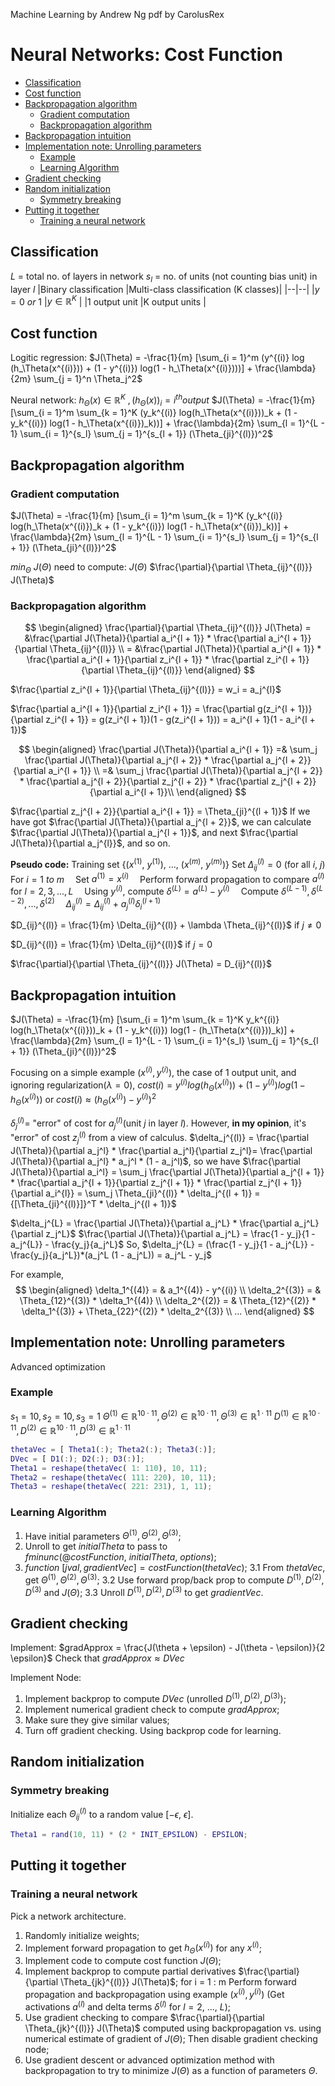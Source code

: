 Machine Learning by Andrew Ng
pdf by CarolusRex

# Neural Networks: Cost Function

<!-- code_chunk_output -->

- [Classification](#classification)
- [Cost function](#cost-function)
- [Backpropagation algorithm](#backpropagation-algorithm)
  - [Gradient computation](#gradient-computation)
  - [Backpropagation algorithm](#backpropagation-algorithm-1)
- [Backpropagation intuition](#backpropagation-intuition)
- [Implementation note: Unrolling parameters](#implementation-note-unrolling-parameters)
  - [Example](#example)
  - [Learning Algorithm](#learning-algorithm)
- [Gradient checking](#gradient-checking)
- [Random initialization](#random-initialization)
  - [Symmetry breaking](#symmetry-breaking)
- [Putting it together](#putting-it-together)
  - [Training a neural network](#training-a-neural-network)

<!-- /code_chunk_output -->

## Classification
$L$ = total no. of layers in network
$s_l$ = no. of units (not counting bias unit) in layer $l$
|Binary classification	|Multi-class classification	(K classes)|
|--|--|
|$y = 0\ or\ 1$	|$y \in \mathbb{R}^K$	|
|1 output unit	|K output units	|

## Cost function
Logitic regression:
$J(\Theta) = -\frac{1}{m} [\sum_{i = 1}^m (y^{(i)} log (h_\Theta(x^{(i)})) + (1 - y^{(i)}) log(1 - h_\Theta(x^{(i)})))] + \frac{\lambda}{2m} \sum_{j = 1}^n \Theta_j^2$

Neural network:
$h_\Theta(x) \in \mathbb{R}^K\ ,(h_\Theta(x))_i = i^{th} output$
$J(\Theta) = -\frac{1}{m} [\sum_{i = 1}^m \sum_{k = 1}^K (y_k^{(i)} log(h_\Theta(x^{(i)}))_k + (1 - y_k^{(i)}) log(1 - h_\Theta(x^{(i)})_k))] + \frac{\lambda}{2m} \sum_{l = 1}^{L - 1} \sum_{i = 1}^{s_l} \sum_{j = 1}^{s_{l + 1}} (\Theta_{ji}^{(l)})^2$

## Backpropagation algorithm
### Gradient computation
$J(\Theta) = -\frac{1}{m} [\sum_{i = 1}^m \sum_{k = 1}^K (y_k^{(i)} log(h_\Theta(x^{(i)})_k + (1 - y_k^{(i)}) log(1 - h_\Theta(x^{(i)})_k))] + \frac{\lambda}{2m} \sum_{l = 1}^{L - 1} \sum_{i = 1}^{s_l} \sum_{j = 1}^{s_{l + 1}} (\Theta_{ji}^{(l)})^2$

$min_{\Theta}\ J(\Theta)$
need to compute:
$J(\Theta)$
$\frac{\partial}{\partial \Theta_{ij}^{(l)}} J(\Theta)$

### Backpropagation algorithm
$$
\begin{aligned}
\frac{\partial}{\partial \Theta_{ij}^{(l)}} J(\Theta) = &\frac{\partial J(\Theta)}{\partial a_i^{l + 1}} * \frac{\partial a_i^{l + 1}}{\partial \Theta_{ij}^{(l)}} \\
= &\frac{\partial J(\Theta)}{\partial a_i^{l + 1}} * \frac{\partial a_i^{l + 1}}{\partial z_i^{l + 1}} * \frac{\partial z_i^{l + 1}}{\partial \Theta_{ij}^{(l)}}
\end{aligned}
$$

$\frac{\partial z_i^{l + 1}}{\partial \Theta_{ij}^{(l)}} = w_i = a_j^{l}$

$\frac{\partial a_i^{l + 1}}{\partial z_i^{l + 1}} = \frac{\partial g(z_i^{l + 1})}{\partial z_i^{l + 1}} = g(z_i^{l + 1})(1 - g(z_i^{l + 1})) = a_i^{l + 1}(1 - a_i^{l + 1})$

$$
\begin{aligned}
\frac{\partial J(\Theta)}{\partial a_i^{l + 1}} =& \sum_j \frac{\partial J(\Theta)}{\partial a_j^{l + 2}} * \frac{\partial a_j^{l + 2}}{\partial a_i^{l + 1}} \\
=& \sum_j \frac{\partial J(\Theta)}{\partial a_j^{l + 2}} * \frac{\partial a_j^{l + 2}}{\partial z_j^{l + 2}} * \frac{\partial z_j^{l + 2}}{\partial a_i^{l + 1}}\\
\end{aligned}
$$

$\frac{\partial z_j^{l + 2}}{\partial a_i^{l + 1}} = \Theta_{ji}^{(l + 1)}$
If we have got $\frac{\partial J(\Theta)}{\partial a_j^{l + 2}}$, we can calculate $\frac{\partial J(\Theta)}{\partial a_j^{l + 1}}$, and next $\frac{\partial J(\Theta)}{\partial a_j^{l}}$, and so on.

**Pseudo code:**
Training set $\{(x^{(1)},\ y^{(1)}),\ ...,\ (x^{(m)},\ y^{(m)})\}$
Set $\Delta_{ij}^{(l)} = 0$ (for all $i,\ j$)
For $i = 1\ to\ m$
&emsp;Set $a^{(1)} = x^{(i)}$
&emsp;Perform forward propagation to compare $a^{(l)}$ for $l = 2, 3, ..., L$
&emsp;Using $y^{(i)}$, compute $\delta^{(L)} = a^{(L)} - y^{(i)}$
&emsp;Compute $\delta^{(L - 1)}, \delta^{(L - 2)}, ..., \delta^{(2)}$
&emsp;$\Delta_{ij}^{(l)} = \Delta_{ij}^{(l)} + a_j^{(l)} \delta_i^{(l + 1)}$

$D_{ij}^{(l)} = \frac{1}{m} \Delta_{ij}^{(l)} + \lambda \Theta_{ij}^{(l)}$ if $j \neq 0$

$D_{ij}^{(l)} = \frac{1}{m} \Delta_{ij}^{(l)}$ if $j = 0$

$\frac{\partial}{\partial \Theta_{ij}^{(l)}} J(\Theta) = D_{ij}^{(l)}$

<!--
$\frac{\partial J(\Theta)}{\partial a_i^{l + 1}} = \sum \frac{\partial J(\Theta)}{\partial a_i^{l + 2}} * \frac{\partial a_i^{l + 2}}{\partial a_i^{l + 1}}$

$\frac{\partial}{\partial \Theta_{ij}^{(l)}} J(\Theta)$
-->

## Backpropagation intuition
$J(\Theta) = -\frac{1}{m} [\sum_{i = 1}^m \sum_{k = 1}^K y_k^{(i)} log(h_\Theta(x^{(i)}))_k + (1 - y_k^{(i)}) log(1 - (h_\Theta(x^{(i)}))_k)] + \frac{\lambda}{2m} \sum_{l = 1}^{L - 1} \sum_{i = 1}^{s_l} \sum_{j = 1}^{s_{l + 1}} (\Theta_{ji}^{(l)})^2$

Focusing on a simple example $(x^{(i)}, y^{(i)})$, the case of 1 output unit, and ignoring regularization$(\lambda = 0)$,
$cost(i) = y^{(i)}log(h_\Theta(x^{(i)})) + (1 - y^{(i)})log(1 - h_\Theta(x^{(i)}))$
or $cost(i) \approx (h_\Theta(x^{(i)}) - y^{(i)})^2$

$\delta_j^{(l)} =$ "error" of cost for $a_j^{(l)}$(unit $j$ in layer $l$). However, **in my opinion**, it's "error" of cost $z_j^{(l)}$ from a view of calculus. 
$\delta_j^{(l)} = \frac{\partial J(\Theta)}{\partial a_j^l} * \frac{\partial a_j^l}{\partial z_j^l}= \frac{\partial J(\Theta)}{\partial a_j^l} * a_j^l * (1 - a_j^l)$, so we have $\frac{\partial J(\Theta)}{\partial a_i^l} = \sum_j \frac{\partial J(\Theta)}{\partial a_j^{l + 1}} * \frac{\partial a_j^{l + 1}}{\partial z_j^{l + 1}} * \frac{\partial z_j^{l + 1}}{\partial a_i^{l}} = \sum_j \Theta_{ji}^{(l)} * \delta_j^{(l + 1)} = {[\Theta_{ji}^{(l)}]}^T * \delta_j^{(l + 1)}$

$\delta_j^{L} = \frac{\partial J(\Theta)}{\partial a_j^L} * \frac{\partial a_j^L}{\partial z_j^L}$
$\frac{\partial J(\Theta)}{\partial a_j^L} = \frac{1 - y_j}{1 - a_j^{L}} - \frac{y_j}{a_j^L}$
So, $\delta_j^{L} = (\frac{1 - y_j}{1 - a_j^{L}} - \frac{y_j}{a_j^L})*(a_j^L (1 - a_j^L)) = a_j^L - y_j$

For example, 
$$
\begin{aligned}
\delta_1^{(4)} = & a_1^{(4)} - y^{(i)} \\
\delta_2^{(3)} = & \Theta_{12}^{(3)} * \delta_1^{(4)} \\
\delta_2^{(2)} = & \Theta_{12}^{(2)} * \delta_1^{(3)} + \Theta_{22}^{(2)} * \delta_2^{(3)} \\
...
\end{aligned}
$$

## Implementation note: Unrolling parameters
Advanced optimization

### Example
$s_1 = 10, s_2 = 10, s_3 = 1$
$\Theta^{(1)} \in \mathbb{R}^{10 \cdot 11}, \Theta^{(2)} \in \mathbb{R}^{10 \cdot 11}, \Theta^{(3)} \in \mathbb{R}^{1 \cdot 11}$
$D^{(1)} \in \mathbb{R}^{10 \cdot 11}, D^{(2)} \in \mathbb{R}^{10 \cdot 11}, D^{(3)} \in \mathbb{R}^{1 \cdot 11}$
```MATLAB
thetaVec = [ Theta1(:); Theta2(:); Theta3(:)];
DVec = [ D1(:); D2(:); D3(:)];
Theta1 = reshape(thetaVec( 1: 110), 10, 11);
Theta2 = reshape(thetaVec( 111: 220), 10, 11);
Theta3 = reshape(thetaVec( 221: 231), 1, 11);
```

### Learning Algorithm
1. Have initial parameters $\Theta^{(1)}, \Theta^{(2)}, \Theta^{(3)}$;
2. Unroll to get $initialTheta$ to pass to $fminunc(@costFunction,\ initialTheta,\ options)$;
3. $function\ [jval, gradientVec] = costFunction(thetaVec)$;
	3.1 From $thetaVec$, get $\Theta^{(1)}, \Theta^{(2)}, \Theta^{(3)}$;
	3.2 Use forward prop/back prop to compute $D^{(1)}, D^{(2)}, D^{(3)}$ and $J(\Theta)$;
	3.3 Unroll $D^{(1)}, D^{(2)}, D^{(3)}$ to get $gradientVec$.

## Gradient checking
Implement: $gradApprox = \frac{J(\theta + \epsilon) - J(\theta - \epsilon)}{2 \epsilon}$
Check that $gradApprox \approx DVec$

Implement Node:
 1. Implement backprop to compute $DVec$ (unrolled $D^{(1)}, D^{(2)}, D^{(3)}$);
 2. Implement numerical gradient check to compute $gradApprox$;
 3. Make sure they give similar values;
 4. Turn off gradient checking. Using backprop code for learning.

## Random initialization
### Symmetry breaking
Initialize each $\Theta_{ij}^{(l)}$ to a random value $[-\epsilon,\ \epsilon]$.
```matlab
Theta1 = rand(10, 11) * (2 * INIT_EPSILON) - EPSILON;
```

## Putting it together
### Training a neural network
Pick a network architecture.
 1. Randomly initialize weights;
 2. Implement forward propagation to get $h_\Theta(x^{(i)})$ for any $x^{(i)}$;
 3. Implement code to compute cost function $J(\Theta)$;
 4. Implement backprop to compute partial derivatives $\frac{\partial}{\partial \Theta_{jk}^{(l)}} J(\Theta)$;
for i = 1 : m
Perform forward propagation and backpropagation using example $(x^{(i)}, y^{(i)})$
(Get activations $a^{(l)}$ and delta terms $\delta^{(l)}$ for $l = 2,\ ...,\ L$);
 5. Use gradient checking to compare  $\frac{\partial}{\partial \Theta_{jk}^{(l)}} J(\Theta)$ computed using backpropagation vs. using numerical estimate of gradient of $J(\Theta)$;
Then disable gradient checking node;
 6. Use gradient descent or advanced optimization method with backpropagation to try to minimize $J(\Theta)$ as a function of parameters $\Theta$.